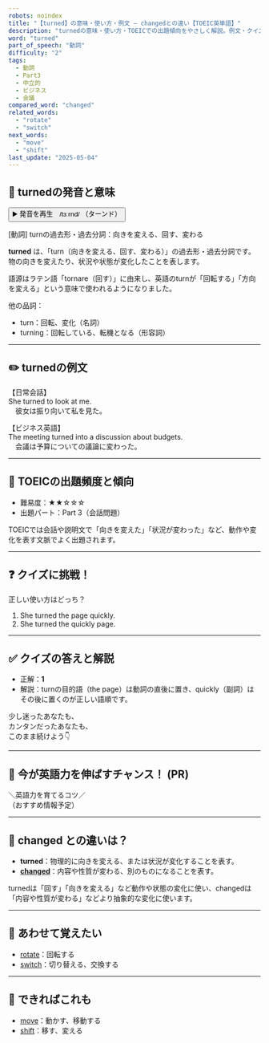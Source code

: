 ```yaml
---
robots: noindex
title: "【turned】の意味・使い方・例文 ― changedとの違い【TOEIC英単語】"
description: "turnedの意味・使い方・TOEICでの出題傾向をやさしく解説。例文・クイズ付きでchangedとの違いもわかりやすく学べます。"
word: "turned"
part_of_speech: "動詞"
difficulty: "2"
tags:
  - 動詞
  - Part3
  - 中立的
  - ビジネス
  - 会議
compared_word: "changed"
related_words:
  - "rotate"
  - "switch"
next_words:
  - "move"
  - "shift"
last_update: "2025-05-04"
---
```


## 🔰 turnedの発音と意味

<button class="play-audio" onclick="playTTS('turned')">
  <span class="play-audio-main">
    ▶️ 発音を再生　/tɜːrnd/
  </span>
  <span class="play-audio-sub">
    （ターンド）
  </span>
</button>

[動詞] turnの過去形・過去分詞：向きを変える、回す、変わる

**turned** は、「turn（向きを変える、回す、変わる）」の過去形・過去分詞です。物の向きを変えたり、状況や状態が変化したことを表します。

語源はラテン語「tornare（回す）」に由来し、英語のturnが「回転する」「方向を変える」という意味で使われるようになりました。

他の品詞：  
- turn：回転、変化（名詞）
- turning：回転している、転機となる（形容詞）

---

## ✏️ turnedの例文

【日常会話】  
She turned to look at me.  
　彼女は振り向いて私を見た。

【ビジネス英語】  
The meeting turned into a discussion about budgets.  
　会議は予算についての議論に変わった。

---

## 🎯 TOEICの出題頻度と傾向

- 難易度：★★☆☆☆
- 出題パート：Part 3（会話問題）

TOEICでは会話や説明文で「向きを変えた」「状況が変わった」など、動作や変化を表す文脈でよく出題されます。

---

## ❓ クイズに挑戦！

正しい使い方はどっち？

1. She turned the page quickly.  
2. She turned the quickly page.

---

## ✅ クイズの答えと解説

- 正解：**1**
- 解説：turnの目的語（the page）は動詞の直後に置き、quickly（副詞）はその後に置くのが正しい語順です。

少し迷ったあなたも、  
カンタンだったあなたも、  
このまま続けよう👇️

---

## 🚀 今が英語力を伸ばすチャンス！ (PR)

<div class="info-center">
＼英語力を育てるコツ／<br>  
（おすすめ情報予定）
</div>

---

## 🤔  changed との違いは？

- **turned**：物理的に向きを変える、または状況が変化することを表す。
- **[changed](/word/changed)**：内容や性質が変わる、別のものになることを表す。

turnedは「回す」「向きを変える」など動作や状態の変化に使い、changedは「内容や性質が変わる」などより抽象的な変化に使います。

---

## 🧩 あわせて覚えたい

- [rotate](/word/rotate)：回転する
- [switch](/word/switch)：切り替える、交換する

---

## 📖 できればこれも

- [move](/word/move)：動かす、移動する
- [shift](/word/shift)：移す、変える

<!-- cvid: aid00_bid04 -->
